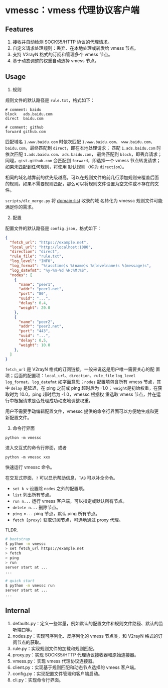 vmessc：vmess 代理协议客户端
============================

Features
--------

1. 接收并自动检测 SOCKS5/HTTP 协议的代理请求。
2. 自定义请求处理规则：丢弃、在本地处理或转发给 vmess 节点。
3. 支持 V2rayN 格式的订阅和管理多个 vmess 节点。
4. 基于动态调整的权重自动选择 vmess 节点。

Usage
-----

1. 规则

规则文件的默认路径是 `rule.txt`，格式如下：

```
# comment: baidu
block	ads.baidu.com
direct	baidu.com

# comment: github
forward	github.com
```

匹配域名 `1.www.baidu.com` 时依次匹配 `1.www.baidu.com`、
`www.baidu.com`、`baidu.com`，最终匹配到 `direct`，即在本地处理请求；
匹配 `1.ads.baidu.com` 时依次匹配 `1.ads.baidu.com`、`ads.baidu.com`，
最终匹配到 `block`，即丢弃请求；同理，`gist.github.com` 会匹配到
`forward`，即选择一个 vmess 节点转发请求；如果未匹配到任何规则，将使用
默认规则（称为 `direction`）。

相同的域名越靠前的优先级越高，可以在规则文件的前几行添加规则来覆盖后面
的规则。如果不需要规则匹配，那么可以将规则文件设置为空文件或不存在的文
件。

`scripts/dlc_merge.py` 将
[domain-list](https://github.com/v2fly/domain-list-community) 收录的域
名转化为 vmessc 规则文件可能满足你的需求。

2. 配置

配置文件的默认路径是 `config.json`，格式如下：

```json
{
  "fetch_url": "https://example.net",
  "local_url": "http://localhost:1080",
  "direction": "direct",
  "rule_file": "rule.txt",
  "log_level": "INFO",
  "log_format": "%(asctime)s %(name)s %(levelname)s %(message)s",
  "log_datefmt": "%y-%m-%d %H:%M:%S",
  "nodes": [
    {
      "name": "peer1",
      "addr": "peer1.net",
      "port": "80",
      "uuid": "...",
      "delay": 0.4,
      "weight": 20.0
    },
    {
      "name": "peer2",
      "addr": "peer2.net",
      "port": "443",
      "uuid": "...",
      "delay": 0.5,
      "weight": 10.0
    },
  ]
}
```

`fetch_url` 是 V2rayN 格式的订阅链接，一般来说这是用户唯一需要关心的配
置项；后面的配置项：`local_url`、`direction`、`rule_file` `log_level`
`log_format`、`log_datefmt` 如字面意思；`nodes` 配置项包含所有 vmess
节点，其中 `delay` 是延迟，在 ping 之前或 ping 超时后为 -1.0；
`weight`是初始权重，在获取时为 10.0，ping 超时后为 -1.0，vmessc 根据权
重选取 vmess 节点，并在运行中根据请求是否处理成功动态地调整权重。

用户不需要手动编辑配置文件，vmessc 提供的命令行界面可以方便地生成和更
新配置文件。

3. 命令行界面

```
python -m vmessc
```

进入交互式的命令行界面，或者

```
python -m vmessc xxx
```

快速运行 vmessc 命令。

在交互式界面，`?` 可以显示帮助信息，`TAB` 可以补全命令。

- `set k v` 设置除 `nodes` 之外的配置项。
- `list` 列出所有节点。
- `run n...` 运行 vmess 客户端，可以指定或默认所有节点。
- `delete n...` 删除节点。
- `ping n...` ping 节点，默认 ping 所有节点。
- `fetch [proxy]` 获取订阅节点，可选地通过 proxy 代理。

TLDR.

```sh
# bootstrap
$ python -m vmessc
> set fetch_url https://example.net
> fetch
> ping
> run
server start at ...
...

# quick start
$ python -m vmessc run
server start at ...
...
```

Internal
--------

1. defaults.py：定义一些常量，例如默认的配置文件和规则文件路径、默认的监听端口等。
2. nodes.py：实现可序列化、反序列化的 vmess 节点类，和 V2rayN 格式的订阅节点的获取。
3. rule.py：实现规则文件的加载和规则匹配。
4. proxy.py：实现 SOCKS5/HTTP 代理协议接收器和原始连接器。
5. vmess.py：实现 vmess 代理协议连接器。
6. client.py：实现基于规则匹配和动态节点选择的 vmess 客户端。
7. config.py：实现配置文件管理和客户端启动。
8. cli.py：实现命令行界面。
